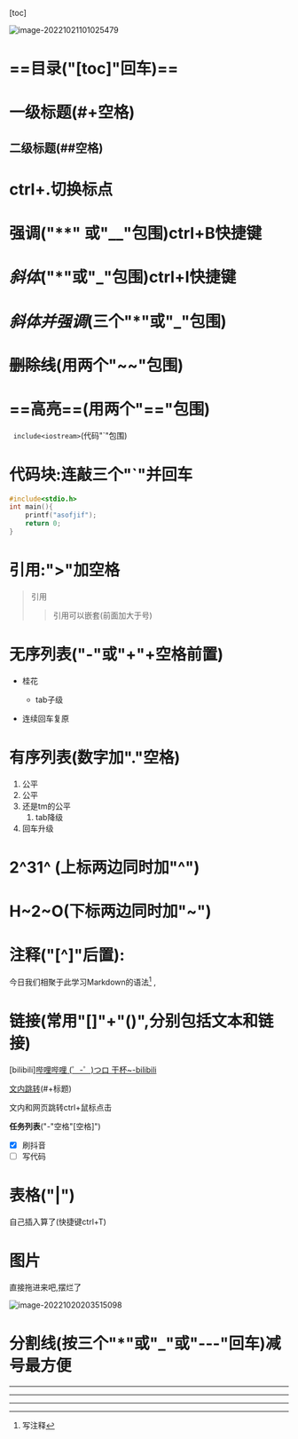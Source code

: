 [toc]

![image-20221021101025479](C:\Users\31493\AppData\Roaming\Typora\typora-user-images\image-20221021101025479.png)

# ==目录("[toc]"回车)==

# 一级标题(#+空格)

## 二级标题(##空格)

# ctrl+.切换标点

# **强调**("**" 或"__"包围)ctrl+B快捷键

# *斜体*("*"或"_"包围)ctrl+I快捷键

# ***斜体并强调***(三个"*"或"_"包围)

# ~~删除线~~(用两个"~~"包围)

# ==高亮==(用两个"=="包围)

` include<iostream>`(代码"`"包围)

# 代码块:连敲三个"`"并回车

```c
#include<stdio.h>
int main(){
	printf("asofjif");
	return 0;
}
```

# **引用**:">"加空格

> 引用
>
> > 引用可以嵌套(前面加大于号) 

# **无序列表(**"-"或"+"+空格前置)

- 桂花

  - tab子级
- 连续回车复原

# **有序列表**(数字加"."空格)

1. 公平
2. 公平
3. 还是tm的公平
   1. tab降级
4. 回车升级

# **2^31^**	(上标两边同时加"^")

# **H~2~O**(下标两边同时加"~")

# **注释**("[^]"后置):

今日我们相聚于此学习Markdown的语法[^注释内容]	,

[^注释内容]:写注释

# **链接**(常用"[]"+"()",分别包括文本和链接)

[bilibili][哔哩哔哩 (゜-゜)つロ 干杯~-bilibili](https://www.bilibili.com/)

[文内跳转](#一级标题(#+空格))(#+标题)

文内和网页跳转ctrl+鼠标点击

**任务列表**("-"空格"[空格]")

- [x] 刷抖音
- [ ] 写代码

# **表格("|")**

自己插入算了(快捷键ctrl+T)

# **图片**

直接拖进来吧,摆烂了

![image-20221020203515098](C:\Users\31493\AppData\Roaming\Typora\typora-user-images\image-20221020203515098.png)

# **分割线**(按三个"*"或"_"或"---"回车)减号最方便

***

***

***



